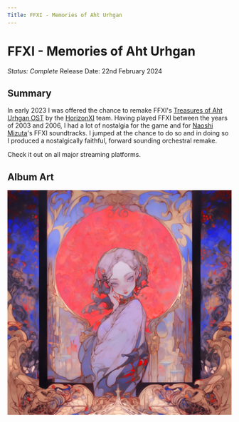 ```yaml
---
Title: FFXI - Memories of Aht Urhgan
---
```

# FFXI - Memories of Aht Urhgan
*Status: Complete*
Release Date: 22nd February 2024
## Summary
In early 2023 I was offered the chance to remake FFXI's [Treasures of Aht Urhgan OST](https://www.discogs.com/release/10603706-Naoshi-Mizuta-Nobuo-Uematsu-Final-Fantasy-XI-Treasures-Of-Aht-Urhgan-Original-Soundtrack-ファイ) by the [HorizonXI](https://horizonxi.com) team. Having played FFXI between the years of 2003 and 2006, I had a lot of nostalgia for the game and for [Naoshi Mizuta](https://en.wikipedia.org/wiki/Naoshi_Mizuta)'s FFXI soundtracks. I jumped at the chance to do so and in doing so I produced a nostalgically faithful, forward sounding orchestral remake. 

Check it out on all major streaming platforms.

## Album Art
![MoAU Album Art](ToAUOST.jpeg)

